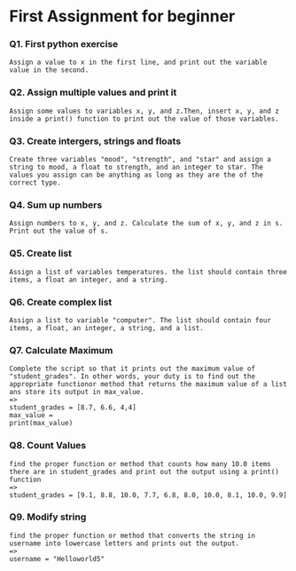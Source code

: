 # First Assignment for beginner

### Q1. First python exercise
```
Assign a value to x in the first line, and print out the variable value in the second.
```
### Q2. Assign multiple values and print it
```
Assign some values to variables x, y, and z.Then, insert x, y, and z inside a print() function to print out the value of those variables.
```
### Q3. Create intergers, strings and floats
```
Create three variables "mood", "strength", and "star" and assign a string to mood, a float to strength, and an integer to star. The values you assign can be anything as long as they are the of the correct type.
```
### Q4. Sum up numbers
```
Assign numbers to x, y, and z. Calculate the sum of x, y, and z in s. Print out the value of s.
```
### Q5. Create list
```
Assign a list of variables temperatures. the list should contain three items, a float an integer, and a string.
```
### Q6. Create complex list
```
Assign a list to variable "computer". The list should contain four items, a float, an integer, a string, and a list.
```
### Q7. Calculate Maximum
```
Complete the script so that it prints out the maximum value of "student_grades". In other words, your duty is to find out the
appropriate functionor method that returns the maximum value of a list ans store its output in max_value.
=>
student_grades = [8.7, 6.6, 4,4]
max_value = 
print(max_value) 
```
### Q8. Count Values 
```
find the proper function or method that counts how many 10.0 items there are in student_grades and print out the output using a print() function
=>
student_grades = [9.1, 8.8, 10.0, 7.7, 6.8, 8.0, 10.0, 8.1, 10.0, 9.9]
```
### Q9. Modify string
```
find the proper function or method that converts the string in username into lowercase letters and prints out the output.
=>
username = "Helloworld5"
```







